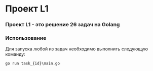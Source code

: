 # Проект L1
### Проект L1 - это решение 26 задач на Golang
### Использование
Для запуска любой из задач необходимо выполнить следующую команду:
```
go run task_{id}\main.go
```